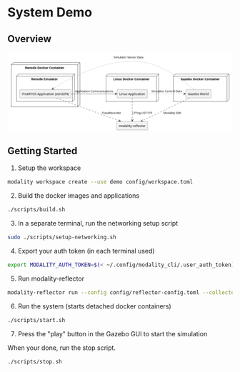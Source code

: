# System Demo

## Overview

![overview.png](diagrams/overview.png)

## Getting Started

1. Setup the workspace
  ```bash
  modality workspace create --use demo config/workspace.toml
  ```
2. Build the docker images and applications
  ```bash
  ./scripts/build.sh
  ```
3. In a separate terminal, run the networking setup script
  ```bash
  sudo ./scripts/setup-networking.sh
  ```
4. Export your auth token (in each terminal used)
  ```bash
  export MODALITY_AUTH_TOKEN=$(< ~/.config/modality_cli/.user_auth_token)
  ```
5. Run modality-reflector
  ```bash
  modality-reflector run --config config/reflector-config.toml --collector lttng-live --collector trace-recorder-tcp
  ```
6. Run the system (starts detached docker containers)
  ```bash
  ./scripts/start.sh
  ```
7. Press the "play" button in the Gazebo GUI to start the simulation


When your done, run the stop script.
```bash
./scripts/stop.sh
```
